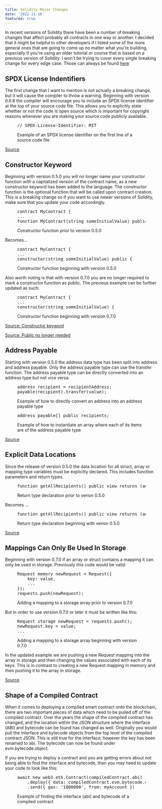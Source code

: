 ```yaml
---
title: Solidity Major Changes
date: '2022-11-18'
featured: true
---
```

In recent versions of Solidity there have been a number of breaking changes that affect probably all contracts in one way or another. I decided that it might be helpful to other developers if I listed some of the more general ones that are going to come up no matter what you're building, especially if you're using an older tutorial or course that is based on a previous version of Solidity. I won't be trying to cover every single breaking change for every edge case. Those can always be found [here](https://docs.soliditylang.org/en/v0.8.17/080-breaking-changes.html)

## SPDX License Indentifiers ##

The first change that I want to mention is not actually a breaking change, but it will cause the compiler to throw a warning. Beginning with version 0.6.8 the compiler will encourage you to include an SPDX license identifier at the top of your source code file. This allows you to explicitly state whether or not the code is open source which is important for copyright reasons whenever you are making your source code publicly available.

<figure>
<pre><span>// SPDX-License-Identifier: MIT</span></pre>
<figcaption>Example of an SPDX license identifier on the first line of a source code file</figcaption>
</figure>

[Source](https://docs.soliditylang.org/en/v0.8.17/layout-of-source-files.html?highlight=spdx#spdx-license-identifier)

## Constructor Keyword ##

Beginning with version 0.5.0 you will no longer name your constructor function with a capitalized version of the contract name, as a new constructor keyword has been added to the language. The constructor function is the optional function that will be called upon contract creation. This is a breaking change so if you want to use newer versions of Solidity, make sure that you update your code accordingly.

<figure>
<pre>
<span>contract MyContract {
...
function MyContract(string someInitialValue) public {</span>
</pre>
<figcaption>Constructor function prior to version 0.5.0</figcaption>
</figure>

Becomes...

<figure>
<pre>
<span>contract MyContract {
...
constructor(string someInitialValue) public {</span>
</pre>
<figcaption>Constructor function beginning with version 0.5.0</figcaption>
</figure>

Also worth noting is that with version 0.7.0 you are no longer required to mark a constructor function as public. The previous example can be further updated as such:

<figure>
<pre>
<span>contract MyContract {
...
constructor(string someInitialValue) {</span>
</pre>
<figcaption>Constructor function beginning with version 0.7.0</figcaption>
</figure>

[Source: Constructor keyword](https://docs.soliditylang.org/en/v0.8.17/050-breaking-changes.html#constructors)

[Source: Public no longer needed](https://docs.soliditylang.org/en/v0.8.17/070-breaking-changes.html#functions-and-events)

## Address Payable ##

Starting with version 0.5.0 the address data type has been split into address and address payable. Only the address payable type can use the transfer function. The address payable type can be directly converted into an address type but not vice versa.

<figure>
<pre>
<span>address recipient = recipientAddress;
payable(recipient).transfer(value);</span>
</pre>
<figcaption>Example of how to directly convert an address into an address payable type</figcaption>
</figure>

<figure>
<pre>
<span>address payable[] public recipients;</span>
</pre>
<figcaption>Example of how to instantiate an array where each of its items are of the address payable type</figcaption>
</figure>

[Source](https://docs.soliditylang.org/en/v0.8.17/050-breaking-changes.html#explicitness-requirements)

## Explicit Data Locations ##

Since the release of version 0.5.0 the data location for all struct, array or mapping type variables must be explicitly declared. This includes function parameters and return types.

<figure>
<pre>
<span>function getAllRecipients() public view returns (address payable[]) {</span>
</pre>
<figcaption>Return type declaration prior to verion 0.5.0</figcaption>
</figure>

Becomes ...

<figure>
<pre>
<span>function getAllRecipients() public view returns (address payable[] memory) {</span>
</pre>
<figcaption>Return type declaration beginning with verion 0.5.0</figcaption>
</figure>

[Source](https://docs.soliditylang.org/en/v0.8.17/050-breaking-changes.html#explicitness-requirements)

## Mappings Can Only Be Used In Storage ##

Beginning with version 0.7.0 if an array or struct contains a mapping it can only be used in storage. Previously this code would be valid:

<figure>
<pre>
<span>Request memory newRequest = Request({
    key: value,
    ...
});
requests.push(newRequest);</span>
</pre>
<figcaption>Adding a mapping to a storage array prior to version 0.7.0</figcaption>
</figure>

But in order to use version 0.7.0 or later it must be written like this:

<figure>
<pre>
<span>Request storage newRequest = requests.push();
newRequest.key = value;
...</span>
</pre>
<figcaption>Adding a mapping to a storage array beginning with version 0.7.0</figcaption>
</figure>

In the updated example we are pushing a new Request mapping into the array in storage and then changing the values associated with each of its keys. This is in contrast to creating a new Request mapping in memory and then pushing it to the array in storage.

[Source](https://docs.soliditylang.org/en/v0.8.17/070-breaking-changes.html#mappings-outside-storage)

## Shape of a Compiled Contract ##

When it comes to deploying a compiled smart contract onto the blockchain, there are two important pieces of data which need to be pulled off of the compiled contract. Over the years the shape of the compiled contract has changed, and the location within the JSON structure where the interface (ABI) and bytecode can be found has changed as well. Originally you would pull the interface and bytecode objects from the top level of the compiled contract JSON. This is still true for the interface, however the key has been renamed to abi. The bytecode can now be found under evm.bytecode.object.

If you are trying to deploy a contract and you are getting errors about not being able to find the interface and bytecode, then you may need to update your code to look like this:

<figure>
<pre>
<span>await new web3.eth.Contract(compiledContract.abi)
    .deploy({ data: compiledContract.evm.bytecode.object })
    .send({ gas: '1000000', from: myAccount })</span>
</pre>
<figcaption>Example of finding the interface (abi) and bytecode of a compiled contract</figcaption>
</figure>